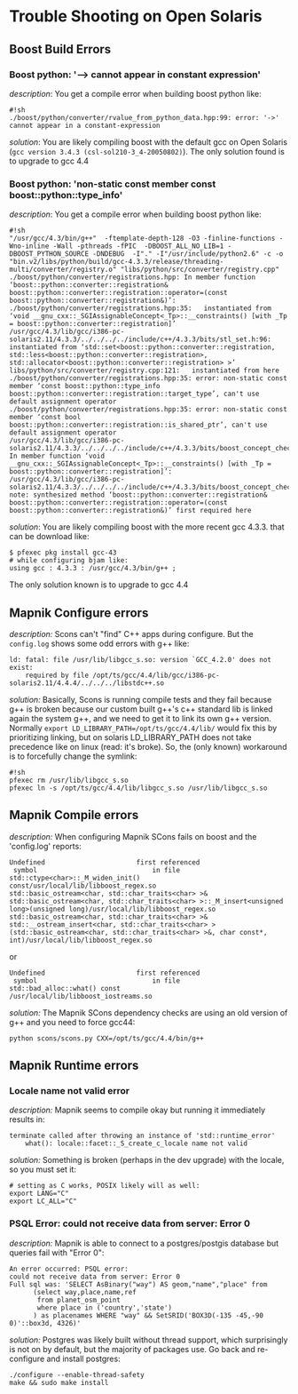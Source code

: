 <!-- Name: OpenSolarisInstallation/TroubleShooting -->
<!-- Version: 7 -->
<!-- Last-Modified: 2010/11/23 07:49:15 -->
<!-- Author: springmeyer -->
# Trouble Shooting on Open Solaris

## Boost Build Errors

### Boost python:  '--> cannot appear in constant expression'

*description*: You get a compile error when building boost python like:

    #!sh
    ./boost/python/converter/rvalue_from_python_data.hpp:99: error: '->' cannot appear in a constant-expression

*solution*: You are likely compiling boost with the default gcc on Open Solaris (`gcc version 3.4.3 (csl-sol210-3_4-20050802)`). The only solution found is to upgrade to gcc 4.4


### Boost python:  'non-static const member const boost::python::type_info'

*description*: You get a compile error when building boost python like:

    #!sh
    "/usr/gcc/4.3/bin/g++"  -ftemplate-depth-128 -O3 -finline-functions -Wno-inline -Wall -pthreads -fPIC  -DBOOST_ALL_NO_LIB=1 -DBOOST_PYTHON_SOURCE -DNDEBUG  -I"." -I"/usr/include/python2.6" -c -o "bin.v2/libs/python/build/gcc-4.3.3/release/threading-multi/converter/registry.o" "libs/python/src/converter/registry.cpp"
    ./boost/python/converter/registrations.hpp: In member function ‘boost::python::converter::registration& boost::python::converter::registration::operator=(const boost::python::converter::registration&)’:
    ./boost/python/converter/registrations.hpp:35:   instantiated from ‘void __gnu_cxx::_SGIAssignableConcept<_Tp>::__constraints() [with _Tp = boost::python::converter::registration]’
    /usr/gcc/4.3/lib/gcc/i386-pc-solaris2.11/4.3.3/../../../../include/c++/4.3.3/bits/stl_set.h:96:   instantiated from ‘std::set<boost::python::converter::registration, std::less<boost::python::converter::registration>, std::allocator<boost::python::converter::registration> >’
    libs/python/src/converter/registry.cpp:121:   instantiated from here
    ./boost/python/converter/registrations.hpp:35: error: non-static const member ‘const boost::python::type_info boost::python::converter::registration::target_type’, can't use default assignment operator
    ./boost/python/converter/registrations.hpp:35: error: non-static const member ‘const bool boost::python::converter::registration::is_shared_ptr’, can't use default assignment operator
    /usr/gcc/4.3/lib/gcc/i386-pc-solaris2.11/4.3.3/../../../../include/c++/4.3.3/bits/boost_concept_check.h: In member function ‘void __gnu_cxx::_SGIAssignableConcept<_Tp>::__constraints() [with _Tp = boost::python::converter::registration]’:
    /usr/gcc/4.3/lib/gcc/i386-pc-solaris2.11/4.3.3/../../../../include/c++/4.3.3/bits/boost_concept_check.h:209: note: synthesized method ‘boost::python::converter::registration& boost::python::converter::registration::operator=(const boost::python::converter::registration&)’ first required here 

*solution*: You are likely compiling boost with the more recent gcc 4.3.3. that can be download like:

    $ pfexec pkg install gcc-43
    # while configuring bjam like:
    using gcc : 4.3.3 : /usr/gcc/4.3/bin/g++ ;

The only solution known is to upgrade to gcc 4.4

## Mapnik Configure errors

*description:* Scons can't "find" C++ apps during configure. But the `config.log` shows some odd errors with g++ like:


    ld: fatal: file /usr/lib/libgcc_s.so: version `GCC_4.2.0' does not exist:
    	required by file /opt/ts/gcc/4.4/lib/gcc/i386-pc-solaris2.11/4.4.4/../../../libstdc++.so

*solution:* Basically, Scons is running compile tests and they fail because g++ is broken because our custom built g++'s c++ standard lib is linked again the system g++, and we need to get it to link its own g++ version. Normally `export LD_LIBRARY_PATH=/opt/ts/gcc/4.4/lib/` would fix this by prioritizing linking, but on solaris LD_LIBRARY_PATH does not take precedence like on linux (read: it's broke). So, the (only known) workaround is to forcefully change the symlink:


    #!sh
    pfexec rm /usr/lib/libgcc_s.so
    pfexec ln -s /opt/ts/gcc/4.4/lib/libgcc_s.so /usr/lib/libgcc_s.so


## Mapnik Compile errors

*description:* When configuring Mapnik SCons fails on boost and the 'config.log' reports:


    Undefined                       first referenced
     symbol                             in file
    std::ctype<char>::_M_widen_init() const/usr/local/lib/libboost_regex.so
    std::basic_ostream<char, std::char_traits<char> >& std::basic_ostream<char, std::char_traits<char> >::_M_insert<unsigned long>(unsigned long)/usr/local/lib/libboost_regex.so
    std::basic_ostream<char, std::char_traits<char> >& std::__ostream_insert<char, std::char_traits<char> >(std::basic_ostream<char, std::char_traits<char> >&, char const*, int)/usr/local/lib/libboost_regex.so

or 


    Undefined                       first referenced
     symbol                             in file
    std::bad_alloc::what() const        /usr/local/lib/libboost_iostreams.so

*solution:* The Mapnik SCons dependency checks are using an old version of g++ and you need to force gcc44:


    python scons/scons.py CXX=/opt/ts/gcc/4.4/bin/g++

## Mapnik Runtime errors

### Locale name not valid error
*description:* Mapnik seems to compile okay but running it immediately results in:


    terminate called after throwing an instance of 'std::runtime_error'
        what(): locale::facet::_S_create_c_locale name not valid

*solution:* Something is broken (perhaps in the dev upgrade) with the locale, so you must set it:


    # setting as C works, POSIX likely will as well:
    export LANG="C"
    export LC_ALL="C"


### PSQL Error: could not receive data from server: Error 0
*description:* Mapnik is able to connect to a postgres/postgis database but queries fail with "Error 0":


    An error occurred: PSQL error:
    could not receive data from server: Error 0
    Full sql was: 'SELECT AsBinary("way") AS geom,"name","place" from 
          (select way,place,name,ref
           from planet_osm_point
           where place in ('country','state')
          ) as placenames WHERE "way" && SetSRID('BOX3D(-135 -45,-90 0)'::box3d, 4326)'

*solution:* Postgres was likely built without thread support, which surprisingly is not on by default, but the majority of packages use. Go back and re-configure and install postgres:


    ./configure --enable-thread-safety
    make && sudo make install
